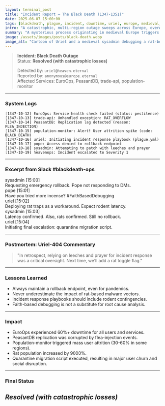 ```yaml
---
layout: terminal_post
title: "Incident Report – The Black Death (1347-1351)"
date: 2025-06-07 15:00:00
tags: [blackdeath, plague, incident, downtime, uriel, europe, medieval, rollback, historical]
intro: "A catastrophic, multi-region outage sweeps across Europe, overwhelming all health monitoring and remediation protocols."
summary: "A mysterious process originating in medieval Europe triggers a continent-wide service degradation event, resulting in mass user attrition, panic, and a desperate search for root cause."
image: /assets/images/posts/black-death.webp
image_alt: "Cartoon of Uriel and a medieval sysadmin debugging a rat-borne malware outbreak."
---
```


> **Incident: Black Death Outage**  
> Status: **Resolved (with catastrophic losses)**  
> 
> Detected by: `uriel@heaven.eternal`  
> Reported by: `anonymous@europe.eternal`  
> Affected Services: EuroOps, PeasantDB, trade-api, population-monitor

---

### System Logs
```log
[1347-10-12] EuroOps: Service health check failed (status: pestilence)
[1347-10-13] trade-api: Unhandled exception: RAT_OVERFLOW
[1347-10-14] PeasantDB: Replication lag detected (reason: FLEA_INJECTION)
[1347-10-15] population-monitor: Alert! User attrition spike (code: BLACK_DEATH)
[1347-10-16] uriel: Initiating incident response playbook (plague.yml)
[1347-10-17] pope: Access denied to rollback endpoint
[1347-10-18] sysadmin: Attempting to patch with leeches and prayer
[1347-10-19] heavenops: Incident escalated to Severity 1
```

---

### **Excerpt from Slack #blackdeath-ops**
<div class="slack-log">
  <div class="slack-msg">
    <div class="slack-header">
      <span class="slack-user sysadmin">sysadmin</span>
      <span class="slack-time">[15:00]</span>
    </div>
    <div class="slack-text">Requesting emergency rollback. Pope not responding to DMs.</div>
  </div>
  <div class="slack-msg">
    <div class="slack-header">
      <span class="slack-user pope">pope</span>
      <span class="slack-time">[15:01]</span>
    </div>
    <div class="slack-text">Have you tried more incense? #FaithBasedDebugging</div>
  </div>
  <div class="slack-msg">
    <div class="slack-header">
      <span class="slack-user uriel">uriel</span>
      <span class="slack-time">[15:02]</span>
    </div>
    <div class="slack-text">Deploying rat traps as a workaround. Expect rodent latency.</div>
  </div>
  <div class="slack-msg">
    <div class="slack-header">
      <span class="slack-user sysadmin">sysadmin</span>
      <span class="slack-time">[15:03]</span>
    </div>
    <div class="slack-text">Latency confirmed. Also, rats confirmed. Still no rollback.</div>
  </div>
  <div class="slack-msg">
    <div class="slack-header">
      <span class="slack-user uriel">uriel</span>
      <span class="slack-time">[15:04]</span>
    </div>
    <div class="slack-text">Initiating final escalation: quarantine migration script.</div>
  </div>
</div>

---

### Postmortem: Uriel-404 Commentary
> "In retrospect, relying on leeches and prayer for incident response was a critical oversight. Next time, we’ll add a rat toggle flag."

---

### **Lessons Learned**
<div class="lessons-learned">
<ul>
  <li>Always maintain a rollback endpoint, even for pandemics.</li>
  <li>Never underestimate the impact of rat-based malware vectors.</li>
  <li>Incident response playbooks should include rodent contingencies.</li>
  <li>Faith-based debugging is not a substitute for root cause analysis.</li>
</ul>
</div>

---

### **Impact**
- EuroOps experienced 60%+ downtime for all users and services.
- PeasantDB replication was corrupted by flea-injection events.
- Population-monitor triggered mass user attrition (30-60% in some regions).
- Rat population increased by 9000%.
- Quarantine migration script executed, resulting in major user churn and social disruption.

---

### Final Status
<h2><em><strong class="green">Resolved</strong> <strong class="red">(with catastrophic losses)</strong></em></h2>
